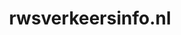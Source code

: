 ---
layout: post
title: "rwsverkeersinfo.nl"
internal_url: "/dutchgov/rwsverkeersinfo.nl.html"
subdomains_count: 3
all_subdomains_count: 3
urls_count: 3
ssl_rank: 0
http_rank: 70
url_link: /data/rwsverkeersinfo.nl/urls.txt
all_subdomains_link: /data/rwsverkeersinfo.nl/all_subdomains.txt
subdomains_link: /data/rwsverkeersinfo.nl/subdomains.txt
categories: dutchgov
---